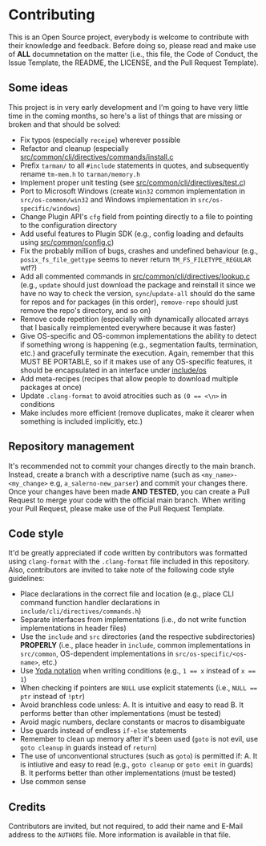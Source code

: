 # Contributing
This is an Open Source project, everybody is welcome to contribute with their knowledge and feedback. Before doing so, please read and make use of **ALL** documnetation on the matter (i.e., this file, the Code of Conduct, the Issue Template, the README, the LICENSE, and the Pull Request Template).

## Some ideas
This project is in very early development and I'm going to have very little time in the coming months, so here's a list of things that are missing or broken and that should be solved:
- Fix typos (especially `receipe`) wherever possible
- Refactor and cleanup (especially [src/common/cli/directives/commands/install.c](src/common/cli/directives/commands/install.c)
- Prefix `tarman/` to all `#include` statements in quotes, and subsequently rename `tm-mem.h` to `tarman/memory.h`
- Implement proper unit testing (see [src/common/cli/directives/test.c](src/common/cli/directives/test.c))
- Port to Microsoft Windows (create `Win32` common implementation in `src/os-common/win32` and Windows implementation in `src/os-specific/windows`)
- Change Plugin API's `cfg` field from pointing directly to a file to pointing to the configuration directory
- Add useful features to Plugin SDK (e.g., config loading and defaults using [src/common/config.c](src/common/config.c))
- Fix the probably million of bugs, crashes and undefined behaviour (e.g., `posix_fs_file_gettype` seems to never return `TM_FS_FILETYPE_REGULAR` wtf?)
- Add all commented commands in [src/common/cli/directives/lookup.c](src/common/cli/directives/lookup.c) (e.g., `update` should just download the package and reinstall it since we have no way to check the version, `sync`/`update-all` should do the same for repos and for packages (in this order), `remove-repo` should just remove the repo's directory, and so on)
- Remove code repetition (especially with dynamically allocated arrays that I basically reimplemented everywhere because it was faster)
- Give OS-specific and OS-common implementations the ability to detect if something wrong is happening (e.g., segmentation faults, termination, etc.) and gracefully terminate the execution. Again, remember that this MUST BE PORTABLE, so if it makes use of any OS-specific features, it should be encapsulated in an interface under [include/os](include/os)
- Add meta-recipes (recipes that allow people to download multiple packages at once)
- Update `.clang-format` to avoid atrocities such as `(0 == <\n>` in conditions   
- Make includes more efficient (remove duplicates, make it clearer when something is included implicitly, etc.)

## Repository management
It's recommended not to commit your changes directly to the main branch. Instead, create a branch with a descriptive name (such as `<my_name>-<my_change>` e.g, `a_salerno-new_parser`) and commit your changes there. Once your changes have been made **AND TESTED**, you can create a Pull Request to merge your code with the official main branch. When writing your Pull Request, please make use of the Pull Request Template.

## Code style
It'd be greatly appreciated if code written by contributors was formatted using `clang-format` with the `.clang-format` file included in this repository. Also, contributors are invited to take note of the following code style guidelines:
- Place declarations in the correct file and location (e.g., place CLI command function handler declarations in `include/cli/directives/commands.h`)
- Separate interfaces from implementations (i.e., do not write function implementations in header files)
- Use the `include` and `src` directories (and the respective subdirectories) **PROPERLY** (i.e., place header in `include`, common implementations in `src/common`, OS-dependent implementations in `src/os-specific/<os-name>`, etc.)
- Use [Yoda notation](https://en.wikipedia.org/wiki/Yoda_conditions) when writing conditions (e.g., `1 == x` instead of `x == 1`)
- When checking if pointers are `NULL` use explicit statements (i.e., `NULL == ptr` instead of `!ptr`)
- Avoid branchless code unless:
  A. It is intuitive and easy to read
  B. It performs better than other implementations (must be tested)
- Avoid magic numbers, declare constants or macros to disambiguate
- Use guards instead of endless `if-else` statements
- Remember to clean up memory after it's been used (`goto` is not evil, use `goto cleanup` in guards instead of `return`)
- The use of unconventional structures (such as `goto`) is permitted if:
  A. It is intiutive and easy to read (e.g., `goto cleanup` or `goto emit` in guards)
  B. It performs better than other implementations (must be tested)
- Use common sense

## Credits
Contributors are invited, but not required, to add their name and E-Mail address to the `AUTHORS` file. More information is available in that file.
